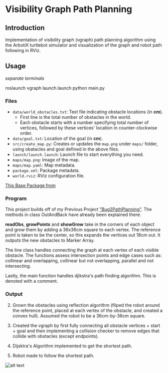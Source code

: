 # Visibility Graph Path Planning

## Introduction
Implementation of visibility graph (vgraph) path planning algorithm using the ArbotiX turtlebot simulator and visualization of the graph and robot path following in RViz.

## Usage
*separate terminals*

roslaunch vgraph launch.launch
python main.py

### Files
- `data/world_obstacles.txt`: Text file indicating obstacle locations (in **cm**).
  - First line is the total number of obstacles in the world.
  - Each obstacle starts with a number specifying total number of vertices, followed by these vertices' location in counter-clockwise order.
- `data/goal.txt`: Location of the goal (in **cm**).
- `src/create_map.py`: Creates or updates the `map.png` under `maps/` folder, using obatacles and goal defined in the above files.
- `launch/launch.launch`: Launch file to start everything you need.
- `maps/map.png`: Image of the map.
- `maps/map.yaml`: Map metadata.
- `package.xml`: Package metadata.
- `world.rviz`: RViz configuration file.

[This Base Package from](https://github.com/jingxixu/vgraph)

### Program
This project builds off of my Previous Project ["Bug2PathPlanning"](https://github.com/s-abdullah/Bug2PathPlanning). The methods in class OutAndBack have already
been explained there.

**readObs**, **growPoints** and **showGrow** take in the corners of each object and grow
them by adding a 36x36cm square to each vertex. The reference point is taken to be
the center, so this expands the vertices out 18cm out. It outputs the new
obstacles to Marker Array.

The line class handles connecting the graph at each vertex of each visible obstacle.
The functions assess intersection points and edge cases such as:
collinear and overlapping, collinear but not overlapping, parallel and
not intersecting.

Lastly, the main function handles djikstra's path finding algorithm.
This is denoted with a comment.

### Output
2. Grown the obstacles using reflection algorithm (fliped the robot around the reference point, placed at each vertex of the obstacle, and created a convex hull). Assumed the robot to be a 36cm-by-36cm square. 

3. Created the vgraph by first fully connecting all obstacle vertices + start + goal and then implementing a collision checker to remove edges that collide with obstacles (except endpoints).

4. Dijsktra's Algorithm implemented to get the shortest path.


5. Robot made to follow the shortest path.

![alt text](https://github.com/s-abdullah/VGraph/blob/master/gifs/vg.gif)